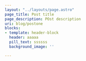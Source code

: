 ```yaml
---
layout: "../layouts/page.astro"
page_title: Post title
page_description: POst description
uri: blog/postone
blocks:
- template: header-block
  header: aaaaa
  pill_text: ssssss
  background_image: ''

---
```


